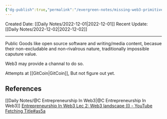 ```yaml
---
{"dg-publish":true,"permalink":"/evergreen-notes/missing-web3-primitive-capture-value-from-public-goods-web3/"}
---
```



Created Date: [[Daily Notes/2022-12-01\|2022-12-01]]
Recent Update: [[Daily Notes/2022-12-02\|2022-12-02]]

---
Public Goods like open source software and writing/media content, becasue their non-excludable and non-rivalrous nature, traditionally impossible caputure value.

Web3 may provide a channal to do so. 

Attempts at [[GitCoin\|GitCoin]], But not figure out yet.







## References
[[Daily Notes/@C Entrepreneurship In Web3\|@C Entrepreneurship In Web3]]
 [Entrepreneurship In Web3 Lec 2: Web3 landscape (I) - YouTube](https://www.youtube.com/watch?v=YWo2zM-0SDI)
[Fetching Title#as5a](https://gitcoin.co)